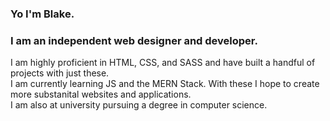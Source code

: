 ### Yo I'm Blake.
### I am an independent web designer and developer.
I am highly proficient in HTML, CSS, and SASS and have built a handful of projects with just these.
<br>
I am currently learning JS and the MERN Stack. With these I hope to create more substanital websites and applications.
<br>
I am also at university pursuing a degree in computer science.

<!--
**beckblakestrom/beckblakestrom** is a ✨ _special_ ✨ repository because its `README.md` (this file) appears on your GitHub profile.

Here are some ideas to get you started:

- 🔭 I’m currently working on ...
- 🌱 I’m currently learning ...
- 👯 I’m looking to collaborate on ...
- 🤔 I’m looking for help with ...
- 💬 Ask me about ...
- 📫 How to reach me: ...
- 😄 Pronouns: ...
- ⚡ Fun fact: ...
-->

